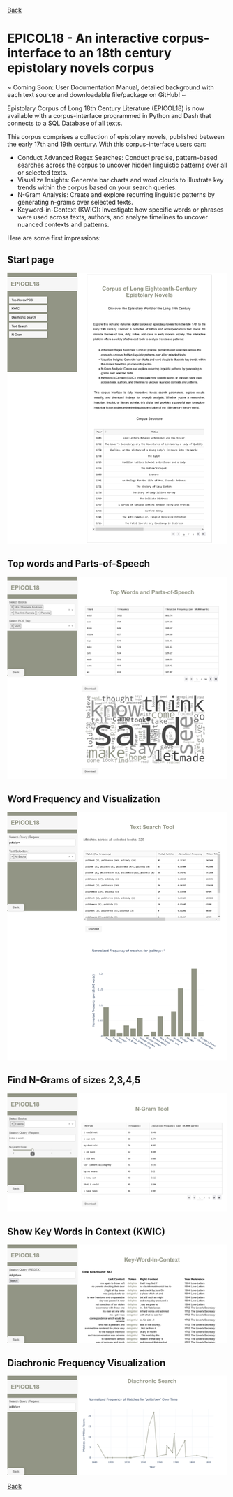 [Back](https://ycvogt.github.io/my_portfolio/)

# EPICOL18 - An interactive corpus-interface to an 18th century epistolary novels corpus

 ~ Coming Soon: User Documentation Manual, detailed background with each text source and downloadable file/package on GitHub! ~ 

Epistolary Corpus of Long 18th Century Literature (EPICOL18) is now available with a corpus-interface programmed in Python and Dash that connects to a SQL Database of all texts.

This corpus comprises a collection of epistolary novels, published between the early 17th and 19th century. With this corpus-interface users can:

* Conduct Advanced Regex Searches: Conduct precise, pattern-based searches across the corpus to uncover hidden linguistic patterns over all or selected texts.
* Visualize Insights: Generate bar charts and word clouds to illustrate key trends within the corpus based on your search queries.
* N-Gram Analysis: Create and explore recurring linguistic patterns by generating n-grams over selected texts.
* Keyword-in-Context (KWIC): Investigate how specific words or phrases were used across texts, authors, and analyze timelines to uncover nuanced contexts and patterns.

Here are some first impressions:

## Start page
<img src="images/epicol18/Startpage.png"/>

## Top words and Parts-of-Speech
<img src="images/epicol18/TopWordsPOS3.png"/>

## Word Frequency and Visualization
<img src="images/epicol18/WordFrequency.png"/>

## Find N-Grams of sizes 2,3,4,5
<img src="images/epicol18/Ngram.png"/>

## Show Key Words in Context (KWIC)
<img src="images/epicol18/KWIC.png"/>

## Diachronic Frequency Visualization
<img src="images/epicol18/DiachronicAnalysis.png"/>


[Back](https://ycvogt.github.io/my_portfolio/)
